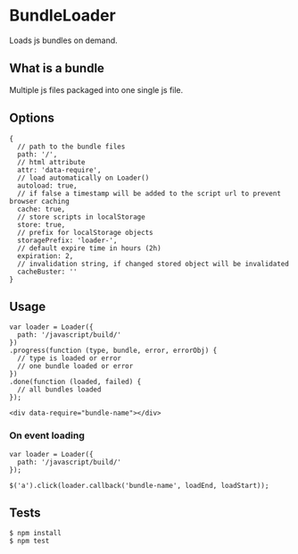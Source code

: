 # BundleLoader

Loads js bundles on demand.

## What is a bundle

Multiple js files packaged into one single js file.

## Options

```
{
  // path to the bundle files
  path: '/',
  // html attribute
  attr: 'data-require',
  // load automatically on Loader()
  autoload: true,
  // if false a timestamp will be added to the script url to prevent browser caching
  cache: true,
  // store scripts in localStorage
  store: true,
  // prefix for localStorage objects
  storagePrefix: 'loader-',
  // default expire time in hours (2h)
  expiration: 2,
  // invalidation string, if changed stored object will be invalidated
  cacheBuster: ''
}
```

## Usage ##

```
var loader = Loader({
  path: '/javascript/build/'
})
.progress(function (type, bundle, error, errorObj) {
  // type is loaded or error
  // one bundle loaded or error
})
.done(function (loaded, failed) {
  // all bundles loaded
});
```

```
<div data-require="bundle-name"></div>
```

### On event loading ###

```
var loader = Loader({
  path: '/javascript/build/'
});

$('a').click(loader.callback('bundle-name', loadEnd, loadStart));
```

## Tests ##

```
$ npm install
$ npm test
```
